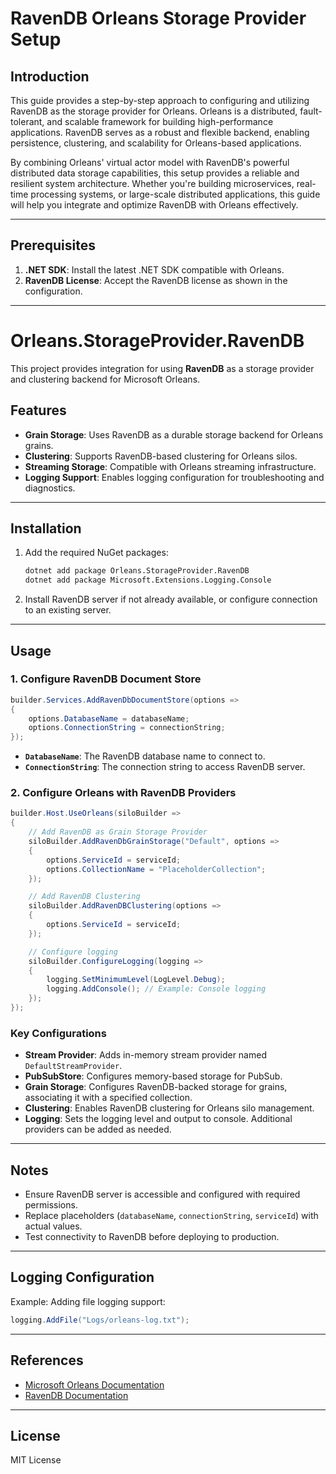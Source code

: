 ﻿# RavenDB Orleans Storage Provider Setup

## Introduction

This guide provides a step-by-step approach to configuring and utilizing RavenDB as the storage provider for Orleans. Orleans is a distributed, fault-tolerant, and scalable framework for building high-performance applications. RavenDB serves as a robust and flexible backend, enabling persistence, clustering, and scalability for Orleans-based applications.

By combining Orleans' virtual actor model with RavenDB's powerful distributed data storage capabilities, this setup provides a reliable and resilient system architecture. Whether you're building microservices, real-time processing systems, or large-scale distributed applications, this guide will help you integrate and optimize RavenDB with Orleans effectively.

---

## Prerequisites

1. **.NET SDK**: Install the latest .NET SDK compatible with Orleans.
2. **RavenDB License**: Accept the RavenDB license as shown in the configuration.

---

# Orleans.StorageProvider.RavenDB

This project provides integration for using **RavenDB** as a storage provider and clustering backend for Microsoft Orleans.

## Features
- **Grain Storage**: Uses RavenDB as a durable storage backend for Orleans grains.
- **Clustering**: Supports RavenDB-based clustering for Orleans silos.
- **Streaming Storage**: Compatible with Orleans streaming infrastructure.
- **Logging Support**: Enables logging configuration for troubleshooting and diagnostics.

---

## Installation

1. Add the required NuGet packages:
   ```bash
   dotnet add package Orleans.StorageProvider.RavenDB
   dotnet add package Microsoft.Extensions.Logging.Console
   ```

2. Install RavenDB server if not already available, or configure connection to an existing server.

---

## Usage

### 1. Configure RavenDB Document Store
```csharp
builder.Services.AddRavenDbDocumentStore(options => 
{
    options.DatabaseName = databaseName;
    options.ConnectionString = connectionString;
});
```
- **`DatabaseName`**: The RavenDB database name to connect to.
- **`ConnectionString`**: The connection string to access RavenDB server.

### 2. Configure Orleans with RavenDB Providers
```csharp
builder.Host.UseOrleans(siloBuilder =>
{
    // Add RavenDB as Grain Storage Provider
    siloBuilder.AddRavenDbGrainStorage("Default", options =>
    {
        options.ServiceId = serviceId;
        options.CollectionName = "PlaceholderCollection";
    });

    // Add RavenDB Clustering
    siloBuilder.AddRavenDBClustering(options =>
    {
        options.ServiceId = serviceId;
    });

    // Configure logging
    siloBuilder.ConfigureLogging(logging =>
    {
        logging.SetMinimumLevel(LogLevel.Debug);
        logging.AddConsole(); // Example: Console logging
    });
});
```

### Key Configurations
- **Stream Provider**: Adds in-memory stream provider named `DefaultStreamProvider`.
- **PubSubStore**: Configures memory-based storage for PubSub.
- **Grain Storage**: Configures RavenDB-backed storage for grains, associating it with a specified collection.
- **Clustering**: Enables RavenDB clustering for Orleans silo management.
- **Logging**: Sets the logging level and output to console. Additional providers can be added as needed.

---

## Notes
- Ensure RavenDB server is accessible and configured with required permissions.
- Replace placeholders (`databaseName`, `connectionString`, `serviceId`) with actual values.
- Test connectivity to RavenDB before deploying to production.

---

## Logging Configuration
Example: Adding file logging support:
```csharp
logging.AddFile("Logs/orleans-log.txt");
```

---

## References
- [Microsoft Orleans Documentation](https://learn.microsoft.com/en-us/dotnet/orleans/)
- [RavenDB Documentation](https://ravendb.net/docs/)

---

## License
MIT License


